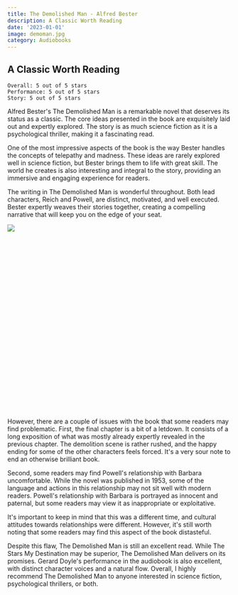 ```yaml
---
title: The Demolished Man - Alfred Bester
description: A Classic Worth Reading
date: '2023-01-01'
image: demoman.jpg
category: Audiobooks
---
```


## A Classic Worth Reading

```
Overall: 5 out of 5 stars
Performance: 5 out of 5 stars
Story: 5 out of 5 stars
```

Alfred Bester's The Demolished Man is a remarkable novel that deserves its status as a classic. The core ideas presented in the book are exquisitely laid out and expertly explored. The story is as much science fiction as it is a psychological thriller, making it a fascinating read.

One of the most impressive aspects of the book is the way Bester handles the concepts of telepathy and madness. These ideas are rarely explored well in science fiction, but Bester brings them to life with great skill. The world he creates is also interesting and integral to the story, providing an immersive and engaging experience for readers.

The writing in The Demolished Man is wonderful throughout. Both lead characters, Reich and Powell, are distinct, motivated, and well executed. Bester expertly weaves their stories together, creating a compelling narrative that will keep you on the edge of your seat.

<div class="rounded shadow-xl bg-indigo-300 overflow-hidden relative mb-4 mt-4" style="height: 30em;">
    <img class="w-full absolute -top-44 object-cover" src="/images/demoman2.jpg">
</div>

However, there are a couple of issues with the book that some readers may find problematic. First, the final chapter is a bit of a letdown. It consists of a long exposition of what was mostly already expertly revealed in the previous chapter. The demolition scene is rather rushed, and the happy ending for some of the other characters feels forced. It's a very sour note to end an otherwise brilliant book.

Second, some readers may find Powell's relationship with Barbara uncomfortable. While the novel was published in 1953, some of the language and actions in this relationship may not sit well with modern readers. Powell's relationship with Barbara is portrayed as innocent and paternal, but some readers may view it as inappropriate or exploitative.

It's important to keep in mind that this was a different time, and cultural attitudes towards relationships were different. However, it's still worth noting that some readers may find this aspect of the book distasteful.

Despite this flaw, The Demolished Man is still an excellent read. While The Stars My Destination may be superior, The Demolished Man delivers on its promises. Gerard Doyle's performance in the audiobook is also excellent, with distinct character voices and a natural flow. Overall, I highly recommend The Demolished Man to anyone interested in science fiction, psychological thrillers, or both.